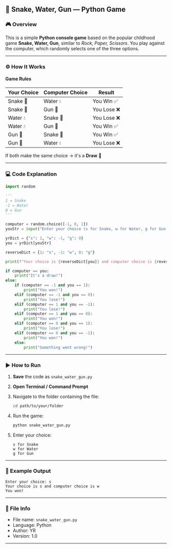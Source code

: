
## 🐍 Snake, Water, Gun — Python Game

### 🎮 Overview

This is a simple **Python console game** based on the popular childhood game **Snake, Water, Gun**, similar to *Rock, Paper, Scissors*.
You play against the computer, which randomly selects one of the three options.

---

### ⚙️ How It Works

#### Game Rules

| Your Choice | Computer Choice | Result     |
| ----------- | --------------- | ---------- |
| Snake 🐍    | Water 💧        | You Win ✅  |
| Snake 🐍    | Gun 🔫          | You Lose ❌ |
| Water 💧    | Snake 🐍        | You Lose ❌ |
| Water 💧    | Gun 🔫          | You Win ✅  |
| Gun 🔫      | Snake 🐍        | You Win ✅  |
| Gun 🔫      | Water 💧        | You Lose ❌ |

If both make the same choice → it's a **Draw** 🤝

---

### 💻 Code Explanation

```python
import random

'''
1 = Snake
-1 = Water
0 = Gun
'''

computer = random.choice([-1, 0, 1])
youStr = input("Enter your choice (s for Snake, w for Water, g for Gun): ")

yrDict = {"s": 1, "w": -1, "g": 0}
you = yrDict[youStr]

reverseDict = {1: "s", -1: "w", 0: "g"}

print(f"Your choice is {reverseDict[you]} and computer choice is {reverseDict[computer]}")

if computer == you:
    print("It's a draw!")
else:
    if (computer == -1 and you == 1):
        print("You won!")
    elif (computer == -1 and you == 0):
        print("You lose!")
    elif (computer == 1 and you == -1):
        print("You lose!")
    elif (computer == 1 and you == 0):
        print("You won!")
    elif (computer == 0 and you == 1):
        print("You lose!")
    elif (computer == 0 and you == -1):
        print("You won!")
    else:
        print("Something went wrong!")
```

---

### ▶️ How to Run

1. **Save** the code as `snake_water_gun.py`
2. **Open Terminal / Command Prompt**
3. Navigate to the folder containing the file:

   ```bash
   cd path/to/your/folder
   ```
4. Run the game:

   ```bash
   python snake_water_gun.py
   ```
5. Enter your choice:

   ```
   s for Snake
   w for Water
   g for Gun
   ```

---

### 🧠 Example Output

```
Enter your choice: s
Your choice is s and computer choice is w
You won!
```

---

### 📁 File Info

* File name: `snake_water_gun.py`
* Language: Python
* Author: YR
* Version: 1.0

---

